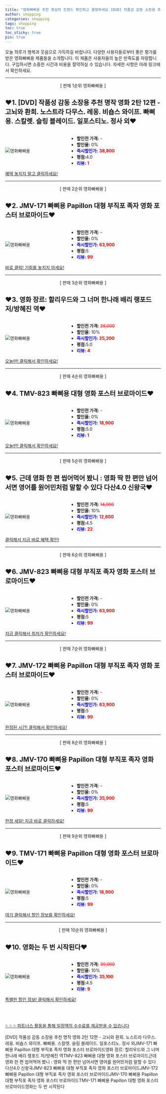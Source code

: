 ```yaml
---
title: "영화빠삐용 추천 최상의 트렌드 확인하고 결정하세요 [DVD] 작품성 감동 소장용 추천"
author: shopping
categories: shopping
tags: shopping
toc: true
toc_sticky: true
pin: true
---
```

오늘 하루가 행복과 웃음으로 가득하길 바랍니다. 다양한 사용자들로부터 좋은 평가를 받은 영화빠삐용 제품들을 소개합니다. 이 제품은 사용자들의 높은 만족도를 자랑합니다. 구입하시면 소중한 시간과 비용을 절약하실 수 있습니다. 자세한 사항은 아래 링크에서 확인하세요.

---
<p class="toplist" style="margin: 0 auto; display: block; width: fit-content;">[ 판매 1순위 영화빠삐용 ]</p>

<h2><strong>❤️1. [DVD] 작품성 감동 소장용 추천 명작 영화 2탄 12편 - 고뇌와 환희. 노스트라 다무스. 레옹. 비숍스 와이프. 빠삐용. 스칼렛. 슬링 블레이드. 일포스티노. 정사 외❤️</strong></h2>

<div style="display: flex; align-items: center;">
    <div style="flex: 0.4;">
        <img src="https://thumbnail7.coupangcdn.com/thumbnails/remote/230x230ex/image/vendor_inventory/40e9/38c32c1215b6f613ba7dd9aea460edf05e82713d46c0884cf3da996ca0f3.jpg" alt="영화빠삐용" style="max-width: 100%;">
    </div>
    <div style="flex: 0.6; margin-left: 10px;">
        <ul>
            <li><strong>할인전 가격:</strong> <del style="color: red;">-</del></li>
            <li><strong>할인율:</strong> 0%</li>
            <li><span style='color:blue'><strong>즉시할인가:</strong></span> <span style='color:red'><strong>38,800</strong></span></li>
            <li><strong>평점:</strong>4.0</li>
            <li><span style='color:blue'><strong>리뷰:</strong></span> <span style='color:red'><strong>1</strong></span></li>
        </ul>
    </div>
</div>
<div class="center">
    <a href="https://selin100587001.github.io?lptag=AF9450613&subid=githubio&pageKey=7169235500&traceid=V0-153&itemId=18057678418&vendorItemId=88179148246" class="myButton">
        혜택 놓치지 말고 클릭하세요!
    </a>
</div>


---
<p class="toplist" style="margin: 0 auto; display: block; width: fit-content;">[ 판매 2순위 영화빠삐용 ]</p>

<h2><strong>❤️2. JMV-171 빠삐용 Papillon 대형 부직포 족자 영화 포스터 브로마이드❤️</strong></h2>

<div style="display: flex; align-items: center;">
    <div style="flex: 0.4;">
        <img src="https://thumbnail7.coupangcdn.com/thumbnails/remote/230x230ex/image/vendor_inventory/f6cd/0e88e5e430d12e87d647823421d76c209cd6aab62f543e9024075b3124d6.jpeg" alt="영화빠삐용" style="max-width: 100%;">
    </div>
    <div style="flex: 0.6; margin-left: 10px;">
        <ul>
            <li><strong>할인전 가격:</strong> <del style="color: red;">-</del></li>
            <li><strong>할인율:</strong> 0%</li>
            <li><span style='color:blue'><strong>즉시할인가:</strong></span> <span style='color:red'><strong>63,900</strong></span></li>
            <li><strong>평점:</strong>5</li>
            <li><span style='color:blue'><strong>리뷰:</strong></span> <span style='color:red'><strong>99</strong></span></li>
        </ul>
    </div>
</div>
<div class="center">
    <a href="https://selin100587001.github.io?lptag=AF9450613&subid=githubio&pageKey=6101431181&traceid=V0-153&itemId=11436581894&vendorItemId=78712094849" class="myButton">
        바로 클릭! 기회를 놓치지 마세요!
    </a>
</div>


---
<p class="toplist" style="margin: 0 auto; display: block; width: fit-content;">[ 판매 3순위 영화빠삐용 ]</p>

<h2><strong>❤️3. 영화 장르: 할리우드와 그 너머 한나래 배리 랭포드 저/방혜진 역❤️</strong></h2>

<div style="display: flex; align-items: center;">
    <div style="flex: 0.4;">
        <img src="https://thumbnail6.coupangcdn.com/thumbnails/remote/230x230ex/image/retail-product-api/A00077021/71724496/80309145/main/9788955661040_L.jpg" alt="영화빠삐용" style="max-width: 100%;">
    </div>
    <div style="flex: 0.6; margin-left: 10px;">
        <ul>
            <li><strong>할인전 가격:</strong> <del style="color: red;">28,000</del></li>
            <li><strong>할인율:</strong> 10%</li>
            <li><span style='color:blue'><strong>즉시할인가:</strong></span> <span style='color:red'><strong>25,200</strong></span></li>
            <li><strong>평점:</strong>5.0</li>
            <li><span style='color:blue'><strong>리뷰:</strong></span> <span style='color:red'><strong>4</strong></span></li>
        </ul>
    </div>
</div>
<div class="center">
    <a href="https://selin100587001.github.io?lptag=AF9450613&subid=githubio&pageKey=6155907716&traceid=V0-153&itemId=11914737611&vendorItemId=79187609227" class="myButton">
        오늘만! 클릭해서 확인하세요!
    </a>
</div>


---
<p class="toplist" style="margin: 0 auto; display: block; width: fit-content;">[ 판매 4순위 영화빠삐용 ]</p>

<h2><strong>❤️4. TMV-823 빠삐용 대형 영화 포스터 브로마이드❤️</strong></h2>

<div style="display: flex; align-items: center;">
    <div style="flex: 0.4;">
        <img src="https://thumbnail8.coupangcdn.com/thumbnails/remote/230x230ex/image/vendor_inventory/28b3/efb5a3a4f3a9ae08fd89580e88b2fcd6089d87155a47c1685602d59ad557.jpeg" alt="영화빠삐용" style="max-width: 100%;">
    </div>
    <div style="flex: 0.6; margin-left: 10px;">
        <ul>
            <li><strong>할인전 가격:</strong> <del style="color: red;">-</del></li>
            <li><strong>할인율:</strong> 0%</li>
            <li><span style='color:blue'><strong>즉시할인가:</strong></span> <span style='color:red'><strong>18,900</strong></span></li>
            <li><strong>평점:</strong>5.0</li>
            <li><span style='color:blue'><strong>리뷰:</strong></span> <span style='color:red'><strong>1</strong></span></li>
        </ul>
    </div>
</div>
<div class="center">
    <a href="https://selin100587001.github.io?lptag=AF9450613&subid=githubio&pageKey=6046403284&traceid=V0-153&itemId=11069240833&vendorItemId=78348735299" class="myButton">
        오늘만! 클릭해서 확인하세요!
    </a>
</div>


---
<p class="toplist" style="margin: 0 auto; display: block; width: fit-content;">[ 판매 5순위 영화빠삐용 ]</p>

<h2><strong>❤️5. 근데 영화 한 편 씹어먹어 봤니 : 영화 딱 한 편만 넘어서면 영어를 원어민처럼 말할 수 있다 다산4.0 신왕국❤️</strong></h2>

<div style="display: flex; align-items: center;">
    <div style="flex: 0.4;">
        <img src="https://thumbnail10.coupangcdn.com/thumbnails/remote/230x230ex/image/product/image/vendoritem/2018/09/11/3351910931/54b5b328-a22a-4226-8456-62fcc38e31ae.jpg" alt="영화빠삐용" style="max-width: 100%;">
    </div>
    <div style="flex: 0.6; margin-left: 10px;">
        <ul>
            <li><strong>할인전 가격:</strong> <del style="color: red;">14,000</del></li>
            <li><strong>할인율:</strong> 10%</li>
            <li><span style='color:blue'><strong>즉시할인가:</strong></span> <span style='color:red'><strong>12,600</strong></span></li>
            <li><strong>평점:</strong>4.5</li>
            <li><span style='color:blue'><strong>리뷰:</strong></span> <span style='color:red'><strong>22</strong></span></li>
        </ul>
    </div>
</div>
<div class="center">
    <a href="https://selin100587001.github.io?lptag=AF9450613&subid=githubio&pageKey=41956346&traceid=V0-153&itemId=152510911&vendorItemId=3351910931" class="myButton">
        클릭해서 지금 바로 혜택 확인!
    </a>
</div>


---
<p class="toplist" style="margin: 0 auto; display: block; width: fit-content;">[ 판매 6순위 영화빠삐용 ]</p>

<h2><strong>❤️6. JMV-823 빠삐용 대형 부직포 족자 영화 포스터 브로마이드❤️</strong></h2>

<div style="display: flex; align-items: center;">
    <div style="flex: 0.4;">
        <img src="https://thumbnail8.coupangcdn.com/thumbnails/remote/230x230ex/image/vendor_inventory/28b3/efb5a3a4f3a9ae08fd89580e88b2fcd6089d87155a47c1685602d59ad557.jpeg" alt="영화빠삐용" style="max-width: 100%;">
    </div>
    <div style="flex: 0.6; margin-left: 10px;">
        <ul>
            <li><strong>할인전 가격:</strong> <del style="color: red;">-</del></li>
            <li><strong>할인율:</strong> 0%</li>
            <li><span style='color:blue'><strong>즉시할인가:</strong></span> <span style='color:red'><strong>63,900</strong></span></li>
            <li><strong>평점:</strong>5</li>
            <li><span style='color:blue'><strong>리뷰:</strong></span> <span style='color:red'><strong>99</strong></span></li>
        </ul>
    </div>
</div>
<div class="center">
    <a href="https://selin100587001.github.io?lptag=AF9450613&subid=githubio&pageKey=6101430787&traceid=V0-153&itemId=11436580214&vendorItemId=78712093020" class="myButton">
        지금 클릭해서 최저가 확인하세요!
    </a>
</div>


---
<p class="toplist" style="margin: 0 auto; display: block; width: fit-content;">[ 판매 7순위 영화빠삐용 ]</p>

<h2><strong>❤️7. JMV-172 빠삐용 Papillon 대형 부직포 족자 영화 포스터 브로마이드❤️</strong></h2>

<div style="display: flex; align-items: center;">
    <div style="flex: 0.4;">
        <img src="https://thumbnail10.coupangcdn.com/thumbnails/remote/230x230ex/image/vendor_inventory/e067/26577904dbeaa93c1d067116bea241ec4d9637a0b70395b03870f5c43a14.jpeg" alt="영화빠삐용" style="max-width: 100%;">
    </div>
    <div style="flex: 0.6; margin-left: 10px;">
        <ul>
            <li><strong>할인전 가격:</strong> <del style="color: red;">-</del></li>
            <li><strong>할인율:</strong> 0%</li>
            <li><span style='color:blue'><strong>즉시할인가:</strong></span> <span style='color:red'><strong>63,900</strong></span></li>
            <li><strong>평점:</strong>5</li>
            <li><span style='color:blue'><strong>리뷰:</strong></span> <span style='color:red'><strong>99</strong></span></li>
        </ul>
    </div>
</div>
<div class="center">
    <a href="https://selin100587001.github.io?lptag=AF9450613&subid=githubio&pageKey=6101434010&traceid=V0-153&itemId=11436600403&vendorItemId=78712113506" class="myButton">
        한정된 시간! 클릭해서 확인하세요!
    </a>
</div>


---
<p class="toplist" style="margin: 0 auto; display: block; width: fit-content;">[ 판매 8순위 영화빠삐용 ]</p>

<h2><strong>❤️8. JMV-170 빠삐용 Papillon 대형 부직포 족자 영화 포스터 브로마이드❤️</strong></h2>

<div style="display: flex; align-items: center;">
    <div style="flex: 0.4;">
        <img src="https://thumbnail7.coupangcdn.com/thumbnails/remote/230x230ex/image/vendor_inventory/8ac2/555ff6527d97c117a1af3869516075b5d218d3f0126cfcc6a3ec9200ad85.jpeg" alt="영화빠삐용" style="max-width: 100%;">
    </div>
    <div style="flex: 0.6; margin-left: 10px;">
        <ul>
            <li><strong>할인전 가격:</strong> <del style="color: red;">-</del></li>
            <li><strong>할인율:</strong> 0%</li>
            <li><span style='color:blue'><strong>즉시할인가:</strong></span> <span style='color:red'><strong>35,900</strong></span></li>
            <li><strong>평점:</strong>5</li>
            <li><span style='color:blue'><strong>리뷰:</strong></span> <span style='color:red'><strong>99</strong></span></li>
        </ul>
    </div>
</div>
<div class="center">
    <a href="https://selin100587001.github.io?lptag=AF9450613&subid=githubio&pageKey=6101336485&traceid=V0-153&itemId=11435867750&vendorItemId=78711382887" class="myButton">
        한정 세일! 지금 바로 클릭하세요!
    </a>
</div>


---
<p class="toplist" style="margin: 0 auto; display: block; width: fit-content;">[ 판매 9순위 영화빠삐용 ]</p>

<h2><strong>❤️9. TMV-171 빠삐용 Papillon 대형 영화 포스터 브로마이드❤️</strong></h2>

<div style="display: flex; align-items: center;">
    <div style="flex: 0.4;">
        <img src="https://thumbnail7.coupangcdn.com/thumbnails/remote/230x230ex/image/vendor_inventory/f6cd/0e88e5e430d12e87d647823421d76c209cd6aab62f543e9024075b3124d6.jpeg" alt="영화빠삐용" style="max-width: 100%;">
    </div>
    <div style="flex: 0.6; margin-left: 10px;">
        <ul>
            <li><strong>할인전 가격:</strong> <del style="color: red;">-</del></li>
            <li><strong>할인율:</strong> 0%</li>
            <li><span style='color:blue'><strong>즉시할인가:</strong></span> <span style='color:red'><strong>18,900</strong></span></li>
            <li><strong>평점:</strong>5</li>
            <li><span style='color:blue'><strong>리뷰:</strong></span> <span style='color:red'><strong>99</strong></span></li>
        </ul>
    </div>
</div>
<div class="center">
    <a href="https://selin100587001.github.io?lptag=AF9450613&subid=githubio&pageKey=6046268316&traceid=V0-153&itemId=11068710884&vendorItemId=78348206803" class="myButton">
        여기 클릭해서 할인 정보를 확인하세요!
    </a>
</div>


---
<p class="toplist" style="margin: 0 auto; display: block; width: fit-content;">[ 판매 10순위 영화빠삐용 ]</p>

<h2><strong>❤️10. 영화는 두 번 시작된다❤️</strong></h2>

<div style="display: flex; align-items: center;">
    <div style="flex: 0.4;">
        <img src="https://thumbnail10.coupangcdn.com/thumbnails/remote/230x230ex/image/retail/images/2019/09/09/10/5/04457d7e-d369-4812-97d1-5bb0d8ae9269.jpg" alt="영화빠삐용" style="max-width: 100%;">
    </div>
    <div style="flex: 0.6; margin-left: 10px;">
        <ul>
            <li><strong>할인전 가격:</strong> <del style="color: red;">39,000</del></li>
            <li><strong>할인율:</strong> 10%</li>
            <li><span style='color:blue'><strong>즉시할인가:</strong></span> <span style='color:red'><strong>35,100</strong></span></li>
            <li><strong>평점:</strong>4.5</li>
            <li><span style='color:blue'><strong>리뷰:</strong></span> <span style='color:red'><strong>9</strong></span></li>
        </ul>
    </div>
</div>
<div class="center">
    <a href="https://selin100587001.github.io?lptag=AF9450613&subid=githubio&pageKey=293519669&traceid=V0-153&itemId=926700920&vendorItemId=5324835025" class="myButton">
        특별한 할인 정보! 클릭해서 확인하세요!
    </a>
</div>

<br><br><br>[💦 💦 💦 파트너스 활동을 통해 일정액의 수수료를 제공받을 수 있습니다](https://link.coupang.com/a/bcpT2c)<br><br>[DVD] 작품성 감동 소장용 추천 명작 영화 2탄 12편 - 고뇌와 환희. 노스트라 다무스. 레옹. 비숍스 와이프. 빠삐용. 스칼렛. 슬링 블레이드. 일포스티노. 정사 외JMV-171 빠삐용 Papillon 대형 부직포 족자 영화 포스터 브로마이드영화 장르: 할리우드와 그 너머 한나래 배리 랭포드 저/방혜진 역TMV-823 빠삐용 대형 영화 포스터 브로마이드근데 영화 한 편 씹어먹어 봤니 : 영화 딱 한 편만 넘어서면 영어를 원어민처럼 말할 수 있다 다산4.0 신왕국JMV-823 빠삐용 대형 부직포 족자 영화 포스터 브로마이드JMV-172 빠삐용 Papillon 대형 부직포 족자 영화 포스터 브로마이드JMV-170 빠삐용 Papillon 대형 부직포 족자 영화 포스터 브로마이드TMV-171 빠삐용 Papillon 대형 영화 포스터 브로마이드영화는 두 번 시작된다